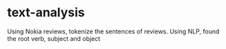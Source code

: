 # text-analysis
Using Nokia reviews, tokenize the sentences of reviews. Using NLP, found the root verb, subject and object
